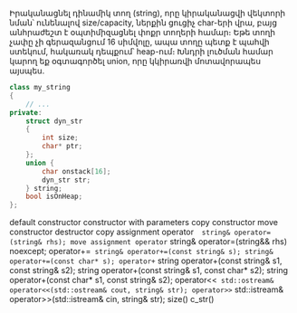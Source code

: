 Իրականացնել դինամիկ տող (string), որը կիրականացվի վեկտորի նման՝ ունենալով size/capacity, ներքին ցուցիչ char-երի վրա, բայց անհրաժեշտ է օպտիմիզացնել փոքր տողերի համար։ Եթե տողի չափը չի գերազանցում 16 սիմվոլը, ապա տողը պետք է պահվի ստեկում, հակառակ դեպքում՝ heap-ում։ Խնդրի լուծման համար կարող եք օգտագործել union, որը կկիրառվի մոտավորապես այսպես.

```cpp
class my_string 
{ 
    // ...
private: 
    struct dyn_str 
    { 
        int size; 
        char* ptr;
    }; 
    union { 
        char onstack[16]; 
        dyn_str str; 
    } string;
    bool isOnHeap;
};
```
default constructor
constructor with parameters
copy constructor
move constructor
destructor
copy assignment operator`  string& operator=(string& rhs);
move assignment operator` string& operator=(string&& rhs) noexcept;
operator+=` string& operator+=(const string& s);
                             string& operator+=(const char* s);
operator+`    string operator+(const string& s1, const string& s2);
                             string operator+(const string& s1, const char* s2);
                             string operator+(const char* s1, const string& s2);
operator<<` std::ostream& operator<<(std::ostream& cout, string& str);
operator>>` std::istream& operator>>(std::istream& cin, string& str);
size()
c_str()
